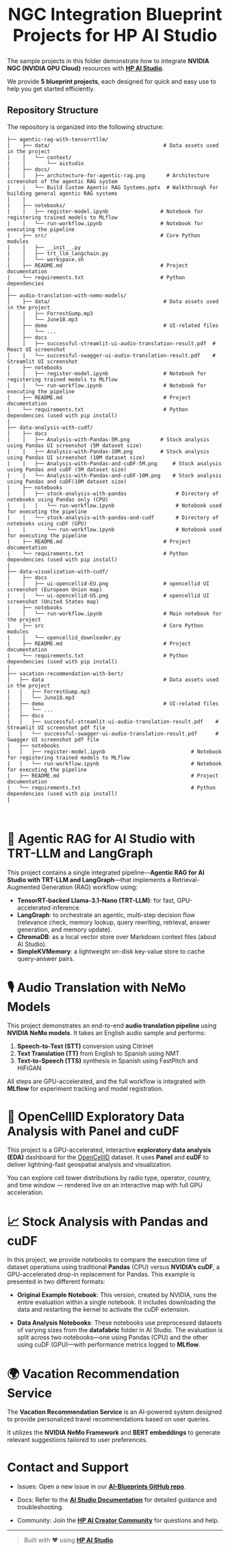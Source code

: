 <h1 style="text-align: center; font-size: 40px;"> NGC Integration Blueprint Projects for HP AI Studio </h1>

The sample projects in this folder demonstrate how to integrate **NVIDIA NGC (NVIDIA GPU Cloud)** resources with [**HP AI Studio**](https://zdocs.datascience.hp.com/docs/aistudio/overview).

We provide **5 blueprint projects**, each designed for quick and easy use to help you get started efficiently.

## Repository Structure

The repository is organized into the following structure:

```
├── agentic-rag-with-tensorrtllm/
|    ├── data/                                     # Data assets used in the project
|    │   └── context/
|    │       └── aistudio
|    ├── docs/
|    |   ├── architecture-for-agentic-rag.png       # Architecture screenshot of the agentic RAG system
|    |   └── Build Custom Agentic RAG Systems.pptx  # Walkthrough for building general agentic RAG systems
|    |   
|    ├── notebooks/
|    |   ├── register-model.ipynb                 # Notebook for registering trained models to MLflow
|    │   └── run-workflow.ipynb                   # Notebook for executing the pipeline
|    ├── src/                                     # Core Python modules
|    │   ├── __init__.py
|    │   ├── trt_llm_langchain.py
|    |   └── workspace.sh
|    ├── README.md                                # Project documentation
|    └── requirements.txt                         # Python dependencies
|
├── audio-translation-with-nemo-models/
│    ├── data/                                     # Data assets used in the project   
│    |   ├── ForrestGump.mp3
│    |   └── June18.mp3
│    ├── demo                                      # UI-related files
│    |   └── ...
│    ├── docs 
│    |   ├── successful-streamlit-ui-audio-translation-result.pdf  # React UI screenshot 
│    |   └── successful-swagger-ui-audio-translation-result.pdf    # Streamlit UI screenshot
|    ├── notebooks
|    |   ├── register-model.ipynb                  # Notebook for registering trained models to MLflow
│    |   └── run-workflow.ipynb                    # Notebook for executing the pipeline
|    ├── README.md                                 # Project documentation
|    └── requirements.txt                          # Python dependencies (used with pip install)
|
├── data-analysis-with-cudf/
|    ├── docs                                                  
|    |   ├── Analysis-with-Pandas-5M.png          # Stock analysis using Pandas UI screenshot (5M dataset size)
|    |   ├── Analysis-with-Pandas-10M.png         # Stock analysis using Pandas UI screenshot (10M dataset size)
|    |   ├── Analysis-with-Pandas-and-cuDF-5M.png     # Stock analysis using Pandas and cuDF (5M dataset size)
|    |   └── Analysis-with-Pandas-and-cuDF-10M.png    # Stock analysis using Pandas and cuDF(10M dataset size)
|    ├── notebooks                                            
|    │   ├── stock-analysis-with-pandas                # Directory of notebooks using Pandas only (CPU)
|    |   |   └── run-workflow.ipynb                    # Notebook used for executing the pipeline 
|    │   └── stock-analysis-with-pandas-and-cudf       # Directory of notebooks using cuDF (GPU)
|    |       └── run-workflow.ipynb                    # Notebook used for executing the pipeline
|    ├── README.md                                 # Project documentation
|    └── requirements.txt                          # Python dependencies (used with pip install)
|
├── data-visualization-with-cudf/                   
|    ├── docs
|    |   ├── ui-opencellid-EU.png                  # opencellid UI screenshot (European Union map)
|    │   └── ui-opencellid-US.png                  # opencellid UI screenshot (United States map)
|    ├── notebooks
|    │   └── run-workflow.ipynb                    # Main notebook for the project
|    ├── src                                       # Core Python modules
|    │   └── opencellid_downloader.py               
|    ├── README.md                                 # Project documentation
|    └── requirements.txt                          # Python dependencies (used with pip install)
│
├── vacation-recommendation-with-bert/
|   ├── data                                       # Data assets used in the project
|   │   ├── ForrestGump.mp3
|   │   └── June18.mp3
|   ├── demo                                       # UI-related files
|   │   └── ...
|   ├── docs  
|   │   ├── successful-streamlit-ui-audio-translation-result.pdf    # Streamlit UI screenshot pdf file
|   │   └── successful-swagger-ui-audio-translation-result.pdf      # Swagger UI screenshot pdf file
|   ├── notebooks
|   |   ├── register-model.ipynb                            # Notebook for registering trained models to MLflow
|   │   └── run-workflow.ipynb                              # Notebook for executing the pipeline
|   ├── README.md                                           # Project documentation
|   └── requirements.txt                                    # Python dependencies (used with pip install)
|



```

# 🤖 Agentic RAG for AI Studio with TRT-LLM and LangGraph

This project contains a single integrated pipeline—**Agentic RAG for AI Studio with TRT-LLM and LangGraph**—that implements a Retrieval-Augmented Generation (RAG) workflow using:

- **TensorRT-backed Llama-3.1-Nano (TRT-LLM)**: for fast, GPU-accelerated inference.
- **LangGraph**: to orchestrate an agentic, multi-step decision flow (relevance check, memory lookup, query rewriting, retrieval, answer generation, and memory update).
- **ChromaDB**: as a local vector store over Markdown context files (about AI Studio).
- **SimpleKVMemory**: a lightweight on-disk key-value store to cache query-answer pairs.

# 🎙️ Audio Translation with NeMo Models

This project demonstrates an end-to-end **audio translation pipeline** using **NVIDIA NeMo models**. It takes an English audio sample and performs:

1. **Speech-to-Text (STT)** conversion using Citrinet  
2. **Text Translation (TT)** from English to Spanish using NMT  
3. **Text-to-Speech (TTS)** synthesis in Spanish using FastPitch and HiFiGAN  

All steps are GPU-accelerated, and the full workflow is integrated with **MLflow** for experiment tracking and model registration.

# 📡 OpenCellID Exploratory Data Analysis with Panel and cuDF

This project is a GPU-accelerated, interactive **exploratory data analysis (EDA)** dashboard for the [OpenCellID](https://www.opencellid.org/) dataset. It uses **Panel** and **cuDF** to deliver lightning-fast geospatial analysis and visualization.

You can explore cell tower distributions by radio type, operator, country, and time window — rendered live on an interactive map with full GPU acceleration.

# 📈 Stock Analysis with Pandas and cuDF

In this project, we provide notebooks to compare the execution time of dataset operations using traditional **Pandas** (CPU) versus **NVIDIA’s cuDF**, a GPU-accelerated drop-in replacement for Pandas. This example is presented in two different formats:

- **Original Example Notebook**: This version, created by NVIDIA, runs the entire evaluation within a single notebook. It includes downloading the data and restarting the kernel to activate the cuDF extension.

- **Data Analysis Notebooks**: These notebooks use preprocessed datasets of varying sizes from the **datafabric** folder in AI Studio. The evaluation is split across two notebooks—one using Pandas (CPU) and the other using cuDF (GPU)—with performance metrics logged to **MLflow**.

# 🌍 Vacation Recommendation Service

The **Vacation Recommendation Service** is an AI-powered system designed to provide personalized travel recommendations based on user queries. 

It utilizes the **NVIDIA NeMo Framework** and **BERT embeddings** to generate relevant suggestions tailored to user preferences.  


# Contact and Support

- Issues: Open a new issue in our [**AI-Blueprints GitHub repo**](https://github.com/HPInc/AI-Blueprints).

- Docs: Refer to the **[AI Studio Documentation](https://zdocs.datascience.hp.com/docs/aistudio/overview)** for detailed guidance and troubleshooting.

- Community: Join the [**HP AI Creator Community**](https://community.datascience.hp.com/) for questions and help.

---

> Built with ❤️ using [**HP AI Studio**](https://www.hp.com/us-en/workstations/ai-studio.html).